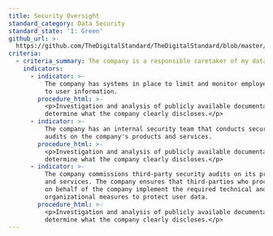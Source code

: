 ```yaml
---
title: Security Oversight
standard_category: Data Security
standard_state: '1: Green'
github_url: >-
  https://github.com/TheDigitalStandard/TheDigitalStandard/blob/master/Security%20(Is%20it%20safe%3F)%2FData%20security%2FSecurity%20Oversight.yaml
criteria:
  - criteria_summary: The company is a responsible caretaker of my data.
    indicators:
      - indicator: >-
          The company has systems in place to limit and monitor employee access
          to user information.
        procedure_html: >-
          <p>Investigation and analysis of publicly available documentation to
          determine what the company clearly discloses.</p>
      - indicator: >-
          The company has an internal security team that conducts security
          audits on the company's products and services.
        procedure_html: >-
          <p>Investigation and analysis of publicly available documentation to
          determine what the company clearly discloses.</p>
      - indicator: >-
          The company commissions third-party security audits on its products
          and services. The company ensures that third-parties who process data
          on behalf of the company implement the required technical and
          organizational measures to protect user data.
        procedure_html: >-
          <p>Investigation and analysis of publicly available documentation to
          determine what the company clearly discloses.</p>
---
```


